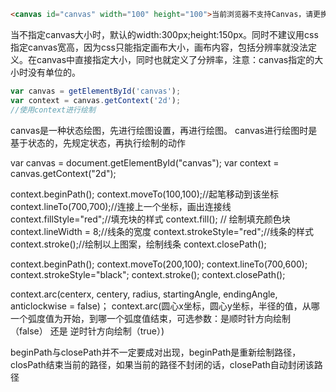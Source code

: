 
```html
<canvas id="canvas" width="100" height="100">当前浏览器不支持Canvas，请更换浏览器后再试</canvas>
```

当不指定canvas大小时，默认的width:300px;height:150px。同时不建议用css指定canvas宽高，因为css只能指定画布大小，画布内容，包括分辨率就没法定义。在canvas中直接指定大小，同时也就定义了分辨率，注意：canvas指定的大小时没有单位的。

```javascript
var canvas = getElementById('canvas');
var context = canvas.getContext('2d');
//使用context进行绘制
```
canvas是一种状态绘图，先进行绘图设置，再进行绘图。
canvas进行绘图时是基于状态的，先规定状态，再执行绘制的动作

var canvas = document.getElementById("canvas");
var context = canvas.getContext("2d");

context.beginPath();
context.moveTo(100,100);//起笔移动到该坐标
context.lineTo(700,700);//连接上一个坐标，画出连接线
context.fillStyle="red";//填充块的样式
context.fill(); // 绘制填充颜色块
context.lineWidth = 8;//线条的宽度
context.strokeStyle="red";//线条的样式
context.stroke();//绘制以上图案，绘制线条
context.closePath();

context.beginPath();
context.moveTo(200,100);
context.lineTo(700,600);
context.strokeStyle="black";
context.stroke();
context.closePath();


context.arc(centerx, centery, radius, startingAngle, endingAngle, anticlockwise = false)；
context.arc(圆心x坐标，圆心y坐标，半径的值，从哪一个弧度值为开始，到哪一个弧度值结束，可选参数：是顺时针方向绘制（false） 还是 逆时针方向绘制（true）)

beginPath与closePath并不一定要成对出现，beginPath是重新绘制路径，closPath结束当前的路径，如果当前的路径不封闭的话，closePath自动封闭该路径
